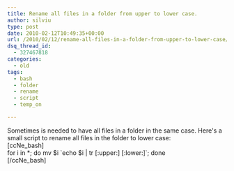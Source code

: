 ```yaml
---
title: Rename all files in a folder from upper to lower case.
author: silviu
type: post
date: 2010-02-12T10:49:35+00:00
url: /2010/02/12/rename-all-files-in-a-folder-from-upper-to-lower-case/
dsq_thread_id:
  - 327467818
categories:
  - old
tags:
  - bash
  - folder
  - rename
  - script
  - temp_on

---
```

Sometimes is needed to have all files in a folder in the same case. Here's a small script to rename all files in the folder to lower case:  
[ccNe_bash]  
for i in *; do mv $i \`echo $i | tr \[:upper:\] \[:lower:\]\`; done  
[/ccNe_bash]